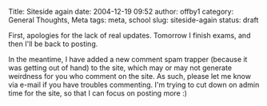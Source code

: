 Title: Siteside again
date: 2004-12-19 09:52
author: offby1
category: General Thoughts, Meta
tags: meta, school
slug: siteside-again
status: draft

First, apologies for the lack of real updates. Tomorrow I finish exams, and then I\'ll be back to posting.

In the meantime, I have added a new comment spam trapper (because it was getting out of hand) to the site, which may or may not generate weirdness for you who comment on the site. As such, please let me know via e-mail if you have troubles commenting. I\'m trying to cut down on admin time for the site, so that I can focus on posting more :)
